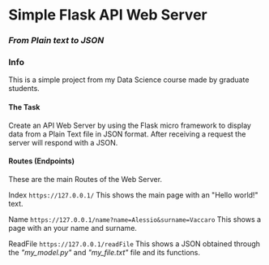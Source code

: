 # Simple Flask API Web Server
### *From Plain text to JSON*

### Info
This is a simple project from my Data Science course made by graduate students.

#### The Task
Create an API Web Server by using the Flask micro framework to display data from a Plain Text file in JSON format.
After receiving a request the server will respond with a JSON.

#### Routes (Endpoints)
These are the main Routes of the Web Server.

Index
	```https://127.0.0.1/```
	This shows the main page with an "Hello world!" text.

Name
	```https://127.0.0.1/name?name=Alessio&surname=Vaccaro```
	This shows a page with an your name and surname.

ReadFile
```https://127.0.0.1/readFile```
This shows a JSON obtained through the *"my_model.py"* and *"my_file.txt"* file and its functions.